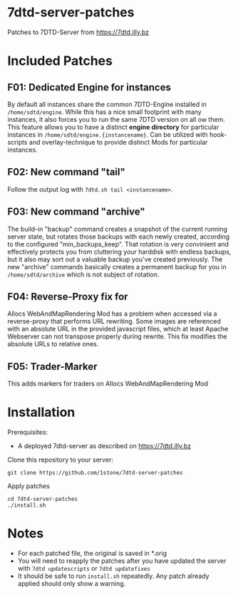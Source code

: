# 7dtd-server-patches
Patches to 7DTD-Server from https://7dtd.illy.bz

# Included Patches

## F01: Dedicated Engine for instances

By default all instances share the common 7DTD-Engine installed in `/home/sdtd/engine`.
While this has a nice small footprint with many instances, it also forces you to run the same 7DTD version on all ow them.
This feature allows you to have a distinct **engine directory** for particular instances in `/home/sdtd/engine.{instancename}`.
Can be utilized with hook-scripts and overlay-technique to provide distinct Mods for particular instances.

## F02: New command "tail"

Follow the output log with `7dtd.sh tail <instancename>`.

## F03: New command "archive"

The build-in "backup" command creates a snapshot of the current running server state, but rotates those backups with each newly created, according to the configured "min_backups_keep".
That rotation is very convinient and effectively protects you from cluttering your harddisk with endless backups, but it also may sort out a valuable backup you've created previously.
The new "archive" commands basically creates a permanent backup for you in `/home/sdtd/archive` which is not subject of rotation.

## F04: Reverse-Proxy fix for

Allocs WebAndMapRendering Mod has a problem when accessed via a reverse-proxy that performs URL rewriting.
Some images are referenced with an absolute URL in the provided javascript files, which at least Apache Webserver can not transpose properly during rewrite.
This fix modifies the absolute URLs to relative ones.

## F05: Trader-Marker

This adds markers for traders on Allocs WebAndMapRendering Mod

# Installation

Prerequisites:
- A deployed 7dtd-server as described on https://7dtd.illy.bz

Clone this repository to your server:
```
git clone https://github.com/1stone/7dtd-server-patches
```

Apply patches
```
cd 7dtd-server-patches
./install.sh
```

# Notes

- For each patched file, the original is saved in *.orig
- You will need to reapply the patches after you have updated the server with `7dtd updatescripts` or `7dtd updatefixes`
- It should be safe to run `install.sh` repeatedly. Any patch already applied should only show a warning.

